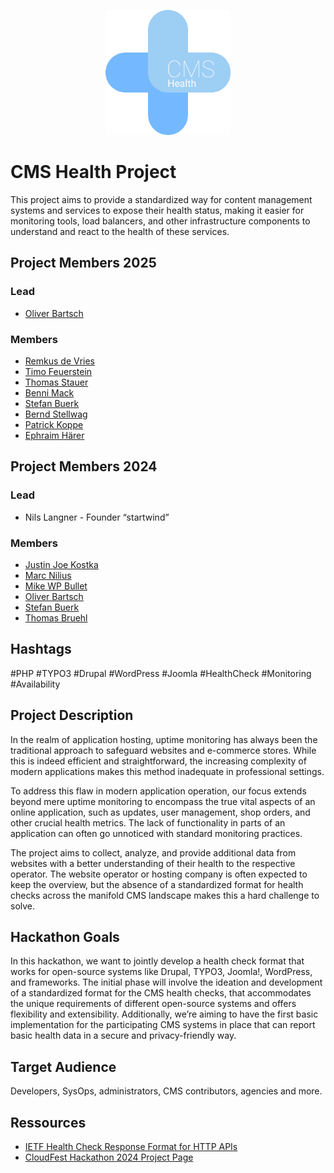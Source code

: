 <p align="center">
<img src="docs/cms-health-project.png" width="200" alt="WebInsights logo">
</p>

# CMS Health Project

This project aims to provide a standardized way for content management systems and services to expose their health status, making it easier for monitoring tools, load balancers, and other infrastructure components to understand and react to the health of these services.

## Project Members 2025
### Lead
* [Oliver Bartsch](https://github.com/o-ba)
### Members 
* [Remkus de Vries](https://github.com/remkus)
* [Timo Feuerstein](https://github.com/tfeuerst)
* [Thomas Stauer](https://github.com/tstauer)
* [Benni Mack](https://github.com/bmack)
* [Stefan Buerk](https://github.com/sbuerk)
* [Bernd Stellwag](https://github.com/burned42)
* [Patrick Koppe](https://github.com/Patrick-Koppe)
* [Ephraim Härer](https://github.com/Kephson)


## Project Members 2024
### Lead
* Nils Langner - Founder “startwind”
### Members 
* [Justin Joe Kostka](https://github.com/jujoko7CF)
* [Marc Nilius](https://github.com/zottto)
* [Mike WP Bullet](https://github.com/wpbullet)
* [Oliver Bartsch](https://github.com/o-ba)
* [Stefan Buerk](https://github.com/sbuerk)
* [Thomas Bruehl](https://github.com/00Sleepy)

## Hashtags
#PHP #TYPO3 #Drupal #WordPress #Joomla #HealthCheck #Monitoring #Availability

## Project Description
In the realm of application hosting, uptime monitoring has always been the traditional approach to safeguard websites and e-commerce stores. While this is indeed efficient and straightforward, the increasing complexity of modern applications makes this method inadequate in professional settings. 

To address this flaw in modern application operation, our focus extends beyond mere uptime monitoring to encompass the true vital aspects of an online application, such as updates, user management, shop orders, and other crucial health metrics. The lack of functionality in parts of an application can often go unnoticed with standard monitoring practices.

The project aims to collect, analyze, and provide additional data from websites with a better understanding of their health to the respective operator. The website operator or hosting company is often expected to keep the overview, but the absence of a standardized format for health checks across the manifold CMS landscape makes this a hard challenge to solve.

## Hackathon Goals
In this hackathon, we want to jointly develop a health check format that works for open-source systems like Drupal, TYPO3, Joomla!, WordPress, and frameworks. The initial phase will involve the ideation and development of a standardized format for the CMS health checks, that accommodates the unique requirements of different open-source systems and offers flexibility and extensibility. Additionally, we’re aiming to have the first basic implementation for the participating CMS systems in place that can report basic health data in a secure and privacy-friendly way.

## Target Audience
Developers, SysOps, administrators, CMS contributors, agencies and more.

## Ressources
* [IETF Health Check Response Format for HTTP APIs](https://datatracker.ietf.org/doc/html/draft-inadarei-api-health-check#name-example-output)
* [CloudFest Hackathon 2024 Project Page](https://hackathon.cloudfest.com/project/cms-health-checks/)

